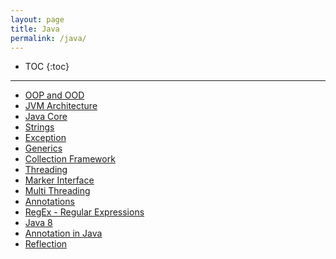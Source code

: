 ```yaml
---
layout: page
title: Java
permalink: /java/
---
```


- TOC
{:toc}

---

- [OOP and OOD](oop-and-ood)
- [JVM Architecture](jvm-architecture)
- [Java Core](core)
- [Strings](string)
- [Exception](exception)
- [Generics](generics)
- [Collection Framework](collections)
- [Threading](threading)
- [Marker Interface](marker-interface)
- [Multi Threading](multi-threading)
- [Annotations](annotations)
- [RegEx - Regular Expressions](regex)
- [Java 8](8)
- [Annotation in Java](annotation)
- [Reflection](reflection)